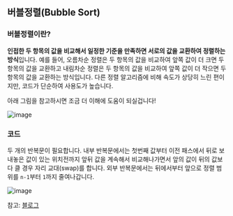 ## 버블정렬(Bubble Sort)

### 버블정렬이란?

**인접한 두 항목의 값을 비교해서 일정한 기준을 만족하면 서로의 값을 교환하여 정렬하는 방식**입니다. 예를 들어, 오름차순 정렬은 두 항목의 값을 비교하여 앞쪽 값이 더 크면 두 항목의 값을 교환하고 내림차순 정렬은 두 항목의 값을 비교하여 앞쪽 값이 더 작으면 두 항목의 값을 교환하는 방식입니다. 다른 정렬 알고리즘에 비해 속도가 상당히 느린 편이지만, 코드가 단순하여 사용도가 높습니다.

아래 그림을 참고하시면 조금 더 이해에 도움이 되실겁니다!

![image](https://user-images.githubusercontent.com/53684676/86213443-ad0c6700-bbb4-11ea-8195-90bd14cd08b3.png)

### 코드

두 개의 반복문이 필요합니다. 내부 반복문에서는 첫번째 값부터 이전 패스에서 뒤로 보내놓은 값이 있는 위치전까지 앞뒤 값을 계속해서 비교해나가면서 앞의 값이 뒤의 값보다 클 경우 자리 교대(swap)를 합니다. 외부 반복문에서는 뒤에서부터 앞으로 정렬 범위를 `n-1`부터 `1`까지 줄여나갑니다.

![image](https://user-images.githubusercontent.com/53684676/86215855-15107c80-bbb8-11ea-968d-c488a2a91e02.png)

참고: [블로그](https://gmlwjd9405.github.io/2018/05/06/algorithm-bubble-sort.html)